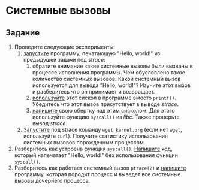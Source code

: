 # Системные вызовы

## Задание

1. Проведите следующие эксперименты:
    1. [запустите](1.i.a) программу, печатающую "Hello, world!" из предыдущей задачи под *strace*:
        1. обратите внимание какие системные вызовы были вызваны в процессе исполнения программы. Чем обусловлено такое количество системных вызовов. Какой системный вызов используется для вывода "Hello, world!"? Изучите этот вызов и разберитесь что он принимает и возвращает.
        2. [используйте](1.i.b) этот сискол в программе вместо `printf()`. Убедитесь что этот вызов присутствует в выводе *strace*.
        3. [напишите](1.i.c) свою обертку над этим сисколом. Для этого используйте функцию `syscall()` из *libc*. Также проверьте вывод *strace*.
    2. [Запустите](1.ii) под strace команду `wget kernel.org` (если нет `wget`, используйте `curl`). Получите статистику использования системных вызовов порожденным процессом.
2. Разберитесь как устроена функция `syscall()`. [Напишите](2) код, который напечатает "Hello, world!" без использования функции `syscall()`.
3. Разберитесь как работает системный вызов `ptrace(2)` и [напишите](3) программу, которая породит процесс и выведет все системные вызовы дочернего процесса.
